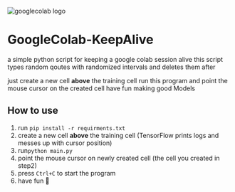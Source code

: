 ![googlecolab logo](https://user-images.githubusercontent.com/74732606/132554737-bd65fd7e-1e51-4ba3-a408-b766f2b89564.png)
# GoogleColab-KeepAlive
a simple python script for keeping a google colab session alive
this script types random qoutes with randomized intervals and deletes them after

just create a new cell **above** the training cell run this program and point the mouse cursor on the created cell 
have fun making good Models

## **How to use**
1. run `pip install -r requirments.txt`
2. create a new cell **above** the training cell (TensorFlow prints logs and messes up with cursor position)
3. run`python main.py`
4. point the mouse cursor on newly created cell (the cell you created in step2)
3. press `Ctrl+C` to start the program
4. have fun 🎈
